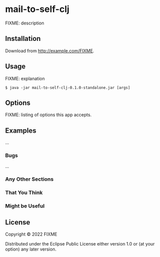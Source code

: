 # mail-to-self-clj

FIXME: description

## Installation

Download from http://example.com/FIXME.

## Usage

FIXME: explanation

    $ java -jar mail-to-self-clj-0.1.0-standalone.jar [args]

## Options

FIXME: listing of options this app accepts.

## Examples

...

### Bugs

...

### Any Other Sections
### That You Think
### Might be Useful

## License

Copyright © 2022 FIXME

Distributed under the Eclipse Public License either version 1.0 or (at
your option) any later version.
